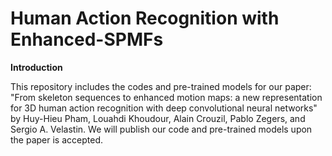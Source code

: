 # Human Action Recognition with Enhanced-SPMFs

**Introduction**

This repository includes the codes and pre-trained models for our paper: "From skeleton sequences to enhanced motion maps: a new representation for 3D human action recognition with deep convolutional neural networks" by Huy-Hieu Pham, Louahdi Khoudour, Alain Crouzil, Pablo Zegers, and Sergio A. Velastin. We will publish our code and pre-trained models upon the paper is accepted.
